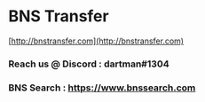# BNS Transfer

[http://bnstransfer.com](http://bnstransfer.com)

### Reach us @ Discord : dartman#1304

### BNS Search : https://www.bnssearch.com
